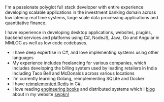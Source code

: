 I'm a passionate polyglot full stack developer with entire experience developing scalable applications in the investment banking domain across low latency real time systems,
large scale data processing applications and quantitative finance. 

I have experience in developing desktop applications, websites, plugins, backend services and platforms using C#, NodeJS, Java, Go and Angular in MMLOC as well as low code codebases.

- I have deep expertise in C#, and love implementing systems using other languages
- My experience includes freelancing for various companies, which includes developing the billing system used by leading retailers in India including Taco Bell and McDonalds across various locations
- I’m currently learning Golang, reimplementing SQLite and Docker
- I have [reimplemented Redis](https://github.com/swpknl/redis-reimplementation) in C#.
- I love reading [engineering books](https://swpknl.com/bookshelf) and distributed systems which I [blog](https://swpknl.com/blog) about in my website [swpknl](https://swpknl.com)
